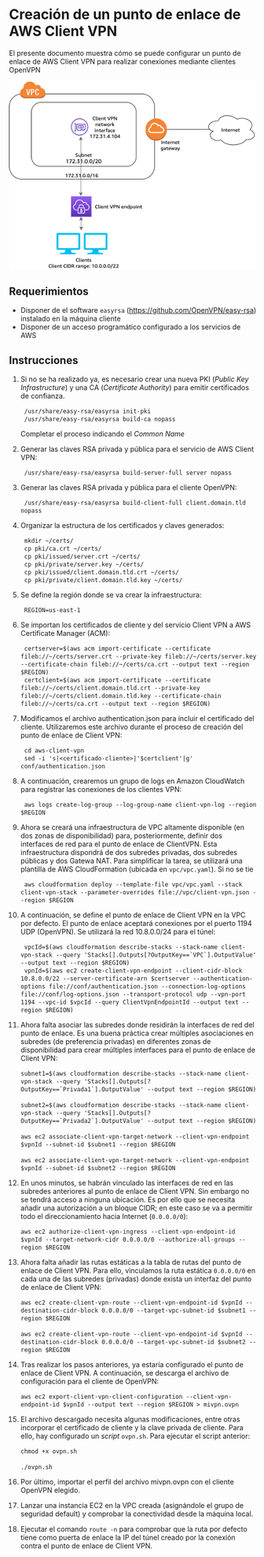 # Creación de un punto de enlace de AWS Client VPN
El presente documento muestra cómo se puede configurar un punto de enlace de AWS Client VPN para realizar conexiones mediante clientes OpenVPN

![AWS Client VPN](/images/client-vpn.png)

## Requerimientos
* Disponer de el software `easyrsa` (https://github.com/OpenVPN/easy-rsa) instalado en la máquina cliente
* Disponer de un acceso programático configurado a los servicios de AWS

## Instrucciones
1. Si no se ha realizado ya, es necesario crear una nueva PKI (<em>Public Key Infrastructure</em>) y una CA (<em>Certificate Authority</em>) para emitir certificados de confianza.
    
        /usr/share/easy-rsa/easyrsa init-pki
        /usr/share/easy-rsa/easyrsa build-ca nopass
        
    Completar el proceso indicando el <em>Common Name</em>
    
2. Generar las claves RSA privada y pública para el servicio de AWS Client VPN:

        /usr/share/easy-rsa/easyrsa build-server-full server nopass
        
3. Generar las claves RSA privada y pública para el cliente OpenVPN:

        /usr/share/easy-rsa/easyrsa build-client-full client.domain.tld nopass 
    
3. Organizar la estructura de los certificados y claves generados:

        mkdir ~/certs/
        cp pki/ca.crt ~/certs/
        cp pki/issued/server.crt ~/certs/
        cp pki/private/server.key ~/certs/
        cp pki/issued/client.domain.tld.crt ~/certs/
        cp pki/private/client.domain.tld.key ~/certs/

        
4. Se define la región donde se va crear la infraestructura:

        REGION=us-east-1

5. Se importan los certificados de cliente y del servicio Client VPN a AWS Certificate Manager (ACM):

        certserver=$(aws acm import-certificate --certificate fileb://~/certs/server.crt --private-key fileb://~/certs/server.key --certificate-chain fileb://~/certs/ca.crt --output text --region $REGION)
        certclient=$(aws acm import-certificate --certificate fileb://~/certs/client.domain.tld.crt --private-key fileb://~/certs/client.domain.tld.key --certificate-chain fileb://~/certs/ca.crt --output text --region $REGION)

6. Modificamos el archivo authentication.json para incluir el certificado del cliente. Utilizaremos este archivo durante el proceso de creación del punto de enlace de Client VPN:

        cd aws-client-vpn
        sed -i 's|<certificado-cliente>|'$certclient'|g' conf/authentication.json

7. A continuación, crearemos un grupo de logs en Amazon CloudWatch para registrar las conexiones de los clientes VPN:

        aws logs create-log-group --log-group-name client-vpn-log --region $REGION

8. Ahora se creará una infraestructura de VPC altamente disponible (en dos zonas de disponibilidad) para, posteriormente, definir dos interfaces de red para el punto de enlace de ClientVPN. Esta infraestructura dispondrá de dos subredes privadas, dos subredes públicas y dos Gatewa NAT. Para simplificar la tarea, se utilizará una plantilla de AWS CloudFormation (ubicada en `vpc/vpc.yaml`). Si no se tie

        aws cloudformation deploy --template-file vpc/vpc.yaml --stack client-vpn-stack --parameter-overrides file://vpc/client-vpn.json --region $REGION

9. A continuación, se define el punto de enlace de Client VPN en la VPC por defecto. El punto de enlace aceptará conexiones por el puerto 1194 UDP (OpenVPN). Se utilizará la red 10.8.0.0/24 para el túnel:

        vpcId=$(aws cloudformation describe-stacks --stack-name client-vpn-stack --query 'Stacks[].Outputs[?OutputKey==`VPC`].OutputValue' --output text --region $REGION)
        vpnId=$(aws ec2 create-client-vpn-endpoint --client-cidr-block 10.8.0.0/22 --server-certificate-arn $certserver --authentication-options file://conf/authentication.json --connection-log-options file://conf/log-options.json --transport-protocol udp --vpn-port 1194 --vpc-id $vpcId --query ClientVpnEndpointId --output text --region $REGION)

10. Ahora falta asociar las subredes donde residirán la interfaces de red del punto de enlace. Es una buena práctica crear múltiples asociaciones en subredes (de preferencia privadas) en diferentes zonas de disponibilidad para crear múltiples interfaces para el punto de enlace de Client VPN:
        
        subnet1=$(aws cloudformation describe-stacks --stack-name client-vpn-stack --query 'Stacks[].Outputs[?OutputKey==`Privada1`].OutputValue' --output text --region $REGION)

        subnet2=$(aws cloudformation describe-stacks --stack-name client-vpn-stack --query 'Stacks[].Outputs[?OutputKey==`Privada2`].OutputValue' --output text --region $REGION)

        aws ec2 associate-client-vpn-target-network --client-vpn-endpoint $vpnId --subnet-id $subnet1 --region $REGION

        aws ec2 associate-client-vpn-target-network --client-vpn-endpoint $vpnId --subnet-id $subnet2 --region $REGION
        
11. En unos minutos, se habrán vinculado las interfaces de red en las subredes anteriores al punto de enlace de Client VPN. Sin embargo no se tendrá acceso a ninguna ubicación. Es por ello que se necesita añadir una autorización a un bloque CIDR; en este caso se va a permitir todo el direccionamiento hacia Internet (`0.0.0.0/0`):

        aws ec2 authorize-client-vpn-ingress --client-vpn-endpoint-id $vpnId --target-network-cidr 0.0.0.0/0 --authorize-all-groups --region $REGION 

12. Ahora falta añadir las rutas estáticas a la tabla de rutas del punto de enlace de Client VPN. Para ello, vinculamos la ruta estática `0.0.0.0/0` en cada una de las subredes (privadas) donde exista un interfaz del punto de enlace de Client VPN:

        aws ec2 create-client-vpn-route --client-vpn-endpoint-id $vpnId --destination-cidr-block 0.0.0.0/0 --target-vpc-subnet-id $subnet1 --region $REGION

        aws ec2 create-client-vpn-route --client-vpn-endpoint-id $vpnId --destination-cidr-block 0.0.0.0/0 --target-vpc-subnet-id $subnet2 --region $REGION

13. Tras realizar los pasos anteriores, ya estaría configurado el punto de enlace de Client VPN. A continuación, se descarga el archivo de configuración para el cliente de OpenVPN:

        aws ec2 export-client-vpn-client-configuration --client-vpn-endpoint-id $vpnId --output text --region $REGION > mivpn.ovpn

14. El archivo descargado necesita algunas modificaciones, entre otras incorporar el certificado de cliente y la clave privada de cliente. Para ello, hay configurado un <em>script</em> `ovpn.sh`. Para ejecutar el script anterior:

        chmod +x ovpn.sh
    
        ./ovpn.sh
        
15. Por último, importar el perfil del archivo mivpn.ovpn con el cliente OpenVPN elegido.

16. Lanzar una instancia EC2 en la VPC creada (asignándole el grupo de seguridad default) y comprobar la conectividad desde la máquina local.  

17. Ejecutar el comando `route -n` para comprobar que la ruta por defecto tiene como puerta de enlace la IP del túnel creado por la conexión contra el punto de enlace de Client VPN. 
